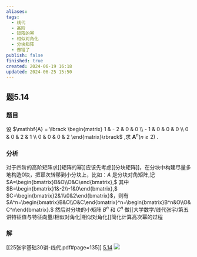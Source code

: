 ```yaml
---
aliases: 
tags:
  - 线代
  - 高阶
  - 矩阵的幂
  - 相似对角化
  - 分块矩阵
  - 做错了
publish: false
finished: true
created: 2024-06-19 16:18
updated: 2024-06-25 15:50
---
```

## 题5.14
### 题目
设 $\mathbf{A} = \lbrack  \begin{matrix} 1 &  - 2 & 0 & 0 \\   - 1 & 0 & 0 & 0 \\  0 & 0 & 2 & 1 \\  0 & 0 & 0 & 2 \end{matrix}\rbrack$ ,求 ${\mathbf{A}}^{n}( {n \geq  2})$ .
### 分析
对于四阶的高阶矩阵求[[矩阵的幂]]应该先考虑[[分块矩阵]]，在分块中构建尽量多地构造0块，把幂次转移到小分块上，比如：$A$ 是分块对角矩阵,记 $A=\begin{bmatrix}B&O\\O&C\end{bmatrix},$ 其中 $B=\begin{bmatrix}1&-2\\-1&0\end{bmatrix},$ $C=\begin{bmatrix}2&1\\0&2\end{bmatrix}$，则有 $A^n=\begin{bmatrix}B&O\\O&C\end{bmatrix}^n=\begin{bmatrix}B^n&O\\O&C^n\end{bmatrix}.$
然后对分块的小矩阵 $B^{n}$ 和 $C^{n}$ 做[[大学数学/线代张宇/第五讲特征值与特征向量/相似对角化|相似对角化]]简化计算高次幂的过程
### 解
[[25张宇基础30讲-线代.pdf#page=135]]
[5.14](obsidian://bookmaster?type=open-book&bid=HRBkGbReXHHpCWQt&aid=b934a5eb-da72-4f35-8e99-c1b686fecac1&page=135)
![](https://img.hwenyi.tech/202409061659039.webp)


